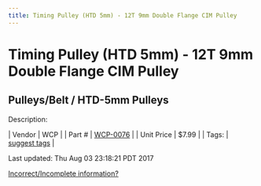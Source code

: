 ```yaml
---
title: Timing Pulley (HTD 5mm) - 12T 9mm Double Flange CIM Pulley
---
```


# Timing Pulley (HTD 5mm) - 12T 9mm Double Flange CIM Pulley
## Pulleys/Belt / HTD-5mm Pulleys
Description: 	 

| Vendor | WCP | 
| Part # | [WCP-0076](http://www.wcproducts.net/WCP-0076) | 
| Unit Price | $7.99 | 
| Tags: | [suggest tags](https://docs.google.com/forms/d/e/1FAIpQLSeWyY8v3RgOty-MyWmh9U0iivNYN_molChYyS-0U-o-kOAv_g/viewform) | 

Last updated: Thu Aug 03 23:18:21 PDT 2017

 [Incorrect/Incomplete information?](https://docs.google.com/forms/d/e/1FAIpQLSeWyY8v3RgOty-MyWmh9U0iivNYN_molChYyS-0U-o-kOAv_g/viewform)